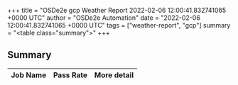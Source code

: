 +++
title = "OSDe2e gcp Weather Report 2022-02-06 12:00:41.832741065 +0000 UTC"
author = "OSDe2e Automation"
date = "2022-02-06 12:00:41.832741065 +0000 UTC"
tags = ["weather-report", "gcp"]
summary = "<table class=\"summary\"></table>"
+++
## Summary

| Job Name | Pass Rate | More detail |
|----------|-----------|-------------|




